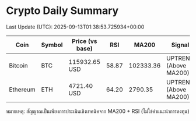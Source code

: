 # Crypto Daily Summary

Last Update (UTC): 2025-09-13T01:38:53.725934+00:00

| Coin | Symbol | Price (vs base) | RSI | MA200 | Signal |
|------|--------|------------------|-----|-------|--------|
| Bitcoin | BTC | 115932.65 USD | 58.87 | 102333.36 | UPTREND (Above MA200) |
| Ethereum | ETH | 4721.40 USD | 64.20 | 2790.35 | UPTREND (Above MA200) |

หมายเหตุ: สัญญาณเป็นเพียงการประเมินเชิงเทคนิคจาก MA200 + RSI (ไม่ใช่คำแนะนำการลงทุน)